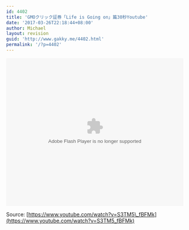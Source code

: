 ```yaml
---
id: 4402
title: 'GMOクリック証券「Life is Going on」篇30秒Youtube'
date: '2017-03-26T22:18:44+08:00'
author: Michael
layout: revision
guid: 'http://www.gakky.me/4402.html'
permalink: '/?p=4402'
---
```


<embed height="400" src="http://www.tudou.com/v/E0QJgtbKf0U/&bid=05&rpid=51229674&resourceId=51229674_05_05_99/v.swf" type="application/x-shockwave-flash" width="480"></embed>

Source: [https://www.youtube.com/watch?v=S3TM5\_fBFMk](https://www.youtube.com/watch?v=S3TM5_fBFMk)